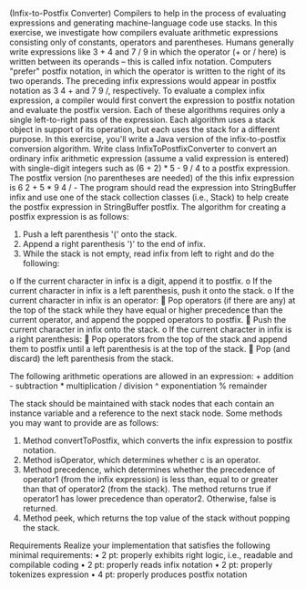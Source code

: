 (Infix-to-Postfix Converter) Compilers to help in the process of evaluating expressions and generating machine-language code use stacks. In this exercise, we investigate how compilers evaluate arithmetic expressions consisting only of constants, operators and parentheses. Humans generally write expressions like 3 + 4 and 7 / 9 in which the operator (+ or / here) is written between its operands – this is called infix notation. Computers "prefer" postfix notation, in which the operator is written to the right of its two operands. The preceding infix expressions would appear in postfix notation as 3 4 + and 7 9 /, respectively.
To evaluate a complex infix expression, a compiler would first convert the expression to postfix notation and evaluate the postfix version. Each of these algorithms requires only a single left-to-right pass of the expression. Each algorithm uses a stack object in support of its operation, but each uses the stack for a different purpose. In this exercise, you'll write a Java version of the infix-to-postfix conversion algorithm. Write class InfixToPostfixConverter to convert an ordinary infix arithmetic expression (assume a valid expression is entered) with single-digit integers such as
  (6 + 2) * 5 - 9 / 4
to a postfix expression. The postfix version (no parentheses are needed) of the this infix expression is
   6 2 + 5 * 9 4 / -
The program should read the expression into StringBuffer infix and use one of the stack collection classes (i.e., Stack<T>) to help create the postfix expression in StringBuffer postfix. The algorithm for creating a postfix expression is as follows:
1.	Push a left parenthesis '(' onto the stack.
2.	Append a right parenthesis ')' to the end of infix.
3.	While the stack is not empty, read infix from left to right and do the following:

o	If the current character in infix is a digit, append it to postfix.
o	If the current character in infix is a left parenthesis, push it onto the stack.
o	If the current character in infix is an operator:
	Pop operators (if there are any) at the top of the stack while they have equal or higher precedence than the current operator, and append the popped operators to postfix.
	Push the current character in infix onto the stack.
o	If the current character in infix is a right parenthesis:
	Pop operators from the top of the stack and append them to postfix until a left parenthesis is at the top of the stack.
	Pop (and discard) the left parenthesis from the stack.

The following arithmetic operations are allowed in an expression:
     	+	  	addition
     	-	  	subtraction
     	*	  	multiplication
     	/	  	division
     	^	  	exponentiation
     	%	  	remainder
      
The stack should be maintained with stack nodes that each contain an instance variable and a reference to the next stack node. Some methods you may want to provide are as follows:
1.	Method convertToPostfix, which converts the infix expression to postfix notation.
2.	Method isOperator, which determines whether c is an operator.
3.	Method precedence, which determines whether the precedence of operator1 (from the infix expression) is less than, equal to or greater than that of operator2 (from the stack). The method returns true if operator1 has lower precedence than operator2. Otherwise, false is returned.
4.	Method peek, which returns the top value of the stack without popping the stack.

Requirements
Realize your implementation that satisfies the following minimal requirements:
•	2 pt: properly exhibits right logic, i.e., readable and compilable coding
•	2 pt: properly reads infix notation
•	2 pt: properly tokenizes expression
•	4 pt: properly produces postfix notation

